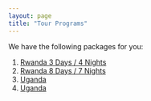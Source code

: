 ```yaml
---
layout: page
title: "Tour Programs"
---
```


We have the following packages for you:

1. [Rwanda 3 Days / 4 Nights](tourprogramsrwanda3.md)
2. [Rwanda 8 Days / 7 Nights](tourprogramsrwanda8.md)
3. [Uganda]()
4. [Uganda]()

